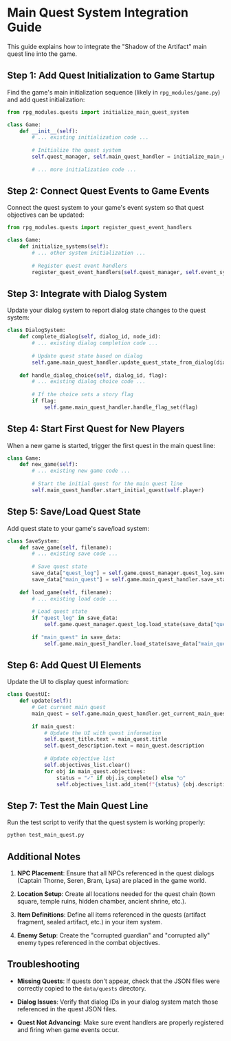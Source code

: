 # Main Quest System Integration Guide

This guide explains how to integrate the "Shadow of the Artifact" main quest line into the game.

## Step 1: Add Quest Initialization to Game Startup

Find the game's main initialization sequence (likely in `rpg_modules/game.py`) and add quest initialization:

```python
from rpg_modules.quests import initialize_main_quest_system

class Game:
    def __init__(self):
        # ... existing initialization code ...
        
        # Initialize the quest system
        self.quest_manager, self.main_quest_handler = initialize_main_quest_system(self)
        
        # ... more initialization code ...
```

## Step 2: Connect Quest Events to Game Events

Connect the quest system to your game's event system so that quest objectives can be updated:

```python
from rpg_modules.quests import register_quest_event_handlers

class Game:
    def initialize_systems(self):
        # ... other system initialization ...
        
        # Register quest event handlers
        register_quest_event_handlers(self.quest_manager, self.event_system)
```

## Step 3: Integrate with Dialog System

Update your dialog system to report dialog state changes to the quest system:

```python
class DialogSystem:
    def complete_dialog(self, dialog_id, node_id):
        # ... existing dialog completion code ...
        
        # Update quest state based on dialog
        self.game.main_quest_handler.update_quest_state_from_dialog(dialog_id, node_id)
        
    def handle_dialog_choice(self, dialog_id, flag):
        # ... existing dialog choice code ...
        
        # If the choice sets a story flag
        if flag:
            self.game.main_quest_handler.handle_flag_set(flag)
```

## Step 4: Start First Quest for New Players

When a new game is started, trigger the first quest in the main quest line:

```python
class Game:
    def new_game(self):
        # ... existing new game code ...
        
        # Start the initial quest for the main quest line
        self.main_quest_handler.start_initial_quest(self.player)
```

## Step 5: Save/Load Quest State

Add quest state to your game's save/load system:

```python
class SaveSystem:
    def save_game(self, filename):
        # ... existing save code ...
        
        # Save quest state
        save_data["quest_log"] = self.game.quest_manager.quest_log.save_state()
        save_data["main_quest"] = self.game.main_quest_handler.save_state()
        
    def load_game(self, filename):
        # ... existing load code ...
        
        # Load quest state
        if "quest_log" in save_data:
            self.game.quest_manager.quest_log.load_state(save_data["quest_log"])
        
        if "main_quest" in save_data:
            self.game.main_quest_handler.load_state(save_data["main_quest"])
```

## Step 6: Add Quest UI Elements

Update the UI to display quest information:

```python
class QuestUI:
    def update(self):
        # Get current main quest
        main_quest = self.game.main_quest_handler.get_current_main_quest()
        
        if main_quest:
            # Update the UI with quest information
            self.quest_title.text = main_quest.title
            self.quest_description.text = main_quest.description
            
            # Update objective list
            self.objectives_list.clear()
            for obj in main_quest.objectives:
                status = "✓" if obj.is_complete() else "○"
                self.objectives_list.add_item(f"{status} {obj.description}")
```

## Step 7: Test the Main Quest Line

Run the test script to verify that the quest system is working properly:

```bash
python test_main_quest.py
```

## Additional Notes

1. **NPC Placement**: Ensure that all NPCs referenced in the quest dialogs (Captain Thorne, Seren, Bram, Lysa) are placed in the game world.

2. **Location Setup**: Create all locations needed for the quest chain (town square, temple ruins, hidden chamber, ancient shrine, etc.).

3. **Item Definitions**: Define all items referenced in the quests (artifact fragment, sealed artifact, etc.) in your item system.

4. **Enemy Setup**: Create the "corrupted guardian" and "corrupted ally" enemy types referenced in the combat objectives.

## Troubleshooting

- **Missing Quests**: If quests don't appear, check that the JSON files were correctly copied to the `data/quests` directory.

- **Dialog Issues**: Verify that dialog IDs in your dialog system match those referenced in the quest JSON files.

- **Quest Not Advancing**: Make sure event handlers are properly registered and firing when game events occur. 
